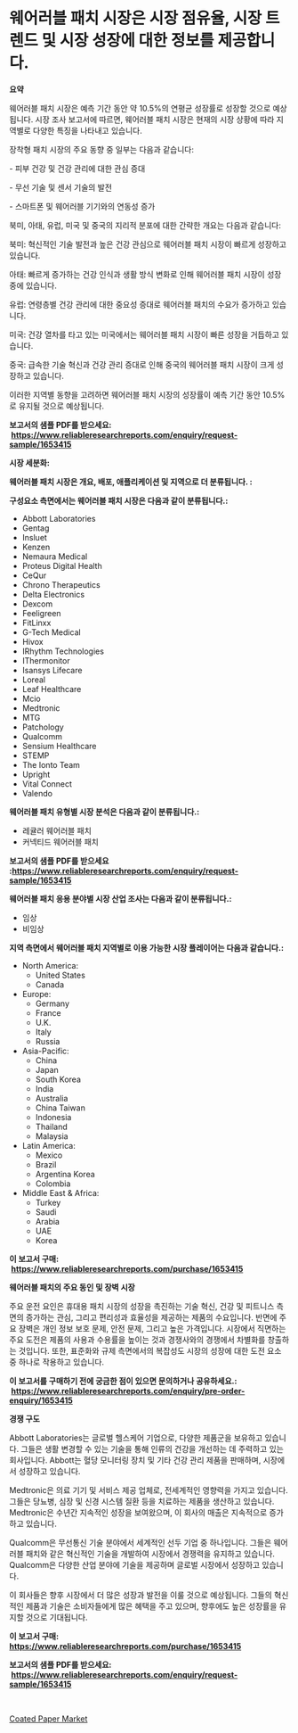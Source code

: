 <p><h1>웨어러블 패치 시장은 시장 점유율, 시장 트렌드 및 시장 성장에 대한 정보를 제공합니다.</h1></p><p><strong>요약</strong></p>
<p><p>웨어러블 패치 시장은 예측 기간 동안 약 10.5%의 연평균 성장률로 성장할 것으로 예상됩니다. 시장 조사 보고서에 따르면, 웨어러블 패치 시장은 현재의 시장 상황에 따라 지역별로 다양한 특징을 나타내고 있습니다.</p><p>장착형 패치 시장의 주요 동향 중 일부는 다음과 같습니다:</p><p>- 피부 건강 및 건강 관리에 대한 관심 증대</p><p>- 무선 기술 및 센서 기술의 발전</p><p>- 스마트폰 및 웨어러블 기기와의 연동성 증가</p><p>북미, 아태, 유럽, 미국 및 중국의 지리적 분포에 대한 간략한 개요는 다음과 같습니다:</p><p>북미: 혁신적인 기술 발전과 높은 건강 관심으로 웨어러블 패치 시장이 빠르게 성장하고 있습니다.</p><p>아태: 빠르게 증가하는 건강 인식과 생활 방식 변화로 인해 웨어러블 패치 시장이 성장 중에 있습니다.</p><p>유럽: 연령층별 건강 관리에 대한 중요성 증대로 웨어러블 패치의 수요가 증가하고 있습니다.</p><p>미국: 건강 열차를 타고 있는 미국에서는 웨어러블 패치 시장이 빠른 성장을 거듭하고 있습니다.</p><p>중국: 급속한 기술 혁신과 건강 관리 증대로 인해 중국의 웨어러블 패치 시장이 크게 성장하고 있습니다.</p><p>이러한 지역별 동향을 고려하면 웨어러블 패치 시장의 성장률이 예측 기간 동안 10.5%로 유지될 것으로 예상됩니다.</p></p>
<p><strong>보고서의 샘플 PDF를 받으세요: &nbsp;<a href="https://www.reliableresearchreports.com/enquiry/request-sample/1653415">https://www.reliableresearchreports.com/enquiry/request-sample/1653415</a></strong></p>
<p><strong>시장 세분화:</strong></p>
<p><strong> 웨어러블 패치 시장은 개요, 배포, 애플리케이션 및 지역으로 더 분류됩니다. :</strong></p>
<p><strong>구성요소 측면에서는 웨어러블 패치 시장은 다음과 같이 분류됩니다.:</strong></p>
<p><ul><li>Abbott Laboratories</li><li>Gentag</li><li>Insluet</li><li>Kenzen</li><li>Nemaura Medical</li><li>Proteus Digital Health</li><li>CeQur</li><li>Chrono Therapeutics</li><li>Delta Electronics</li><li>Dexcom</li><li>Feeligreen</li><li>FitLinxx</li><li>G-Tech Medical</li><li>Hivox</li><li>IRhythm Technologies</li><li>IThermonitor</li><li>Isansys Lifecare</li><li>Loreal</li><li>Leaf Healthcare</li><li>Mcio</li><li>Medtronic</li><li>MTG</li><li>Patchology</li><li>Qualcomm</li><li>Sensium Healthcare</li><li>STEMP</li><li>The Ionto Team</li><li>Upright</li><li>Vital Connect</li><li>Valendo</li></ul></p>
<p><strong> 웨어러블 패치 유형별 시장 분석은 다음과 같이 분류됩니다.:</strong></p>
<p><ul><li>레귤러 웨어러블 패치</li><li>커넥티드 웨어러블 패치</li></ul></p>
<p><strong>보고서의 샘플 PDF를 받으세요 :<a href="https://www.reliableresearchreports.com/enquiry/request-sample/1653415">https://www.reliableresearchreports.com/enquiry/request-sample/1653415</a></strong></p>
<p><strong> 웨어러블 패치 응용 분야별 시장 산업 조사는 다음과 같이 분류됩니다.:</strong></p>
<p><ul><li>임상</li><li>비임상</li></ul></p>
<p><strong>지역 측면에서 웨어러블 패치 지역별로 이용 가능한 시장 플레이어는 다음과 같습니다.:</strong></p>
<p><ul>
    <li>
        North America:
        <ul>
            <li>United States</li>
            <li>Canada</li>
        </ul>
    </li>
    <li>
        Europe:
        <ul>
            <li>Germany</li>
            <li>France</li>
            <li>U.K.</li>
            <li>Italy</li>
            <li>Russia</li>
        </ul>
    </li>
    <li>
        Asia-Pacific:
        <ul>
            <li>China</li>
            <li>Japan</li>
            <li>South Korea</li>
            <li>India</li>
            <li>Australia</li>
            <li>China Taiwan</li>
            <li>Indonesia</li>
            <li>Thailand</li>
            <li>Malaysia</li>
        </ul>
    </li>
    <li>
        Latin America:
        <ul>
            <li>Mexico</li>
            <li>Brazil</li>
            <li>Argentina Korea</li>
            <li>Colombia</li>
        </ul>
    </li>
    <li>
        Middle East & Africa:
        <ul>
            <li>Turkey</li>
            <li>Saudi</li>
            <li>Arabia</li>
            <li>UAE</li>
            <li>Korea</li>
        </ul>
    </li>
    </ul></p>
<p><strong>이 보고서 구매: &nbsp;<a href="https://www.reliableresearchreports.com/purchase/1653415">https://www.reliableresearchreports.com/purchase/1653415</a></strong></p>
<p><strong>웨어러블 패치의 주요 동인 및 장벽 시장</strong></p>
<p><p>주요 운전 요인은 휴대용 패치 시장의 성장을 촉진하는 기술 혁신, 건강 및 피트니스 측면의 증가하는 관심, 그리고 편리성과 효율성을 제공하는 제품의 수요입니다. 반면에 주요 장벽은 개인 정보 보호 문제, 안전 문제, 그리고 높은 가격입니다. 시장에서 직면하는 주요 도전은 제품의 사용과 수용률을 높이는 것과 경쟁사와의 경쟁에서 차별화를 창출하는 것입니다. 또한, 표준화와 규제 측면에서의 복잡성도 시장의 성장에 대한 도전 요소 중 하나로 작용하고 있습니다.</p></p>
<p><strong>이 보고서를 구매하기 전에 궁금한 점이 있으면 문의하거나 공유하세요.: &nbsp;<a href="https://www.reliableresearchreports.com/enquiry/pre-order-enquiry/1653415">https://www.reliableresearchreports.com/enquiry/pre-order-enquiry/1653415</a></strong></p>
<p><strong>경쟁 구도</strong></p>
<p><p>Abbott Laboratories는 글로벌 헬스케어 기업으로, 다양한 제품군을 보유하고 있습니다. 그들은 생활 변경할 수 있는 기술을 통해 인류의 건강을 개선하는 데 주력하고 있는 회사입니다. Abbott는 혈당 모니터링 장치 및 기타 건강 관리 제품을 판매하며, 시장에서 성장하고 있습니다. </p><p>Medtronic은 의료 기기 및 서비스 제공 업체로, 전세계적인 영향력을 가지고 있습니다. 그들은 당뇨병, 심장 및 신경 시스템 질환 등을 치료하는 제품을 생산하고 있습니다. Medtronic은 수년간 지속적인 성장을 보여왔으며, 이 회사의 매출은 지속적으로 증가하고 있습니다.</p><p>Qualcomm은 무선통신 기술 분야에서 세계적인 선두 기업 중 하나입니다. 그들은 웨어러블 패치와 같은 혁신적인 기술을 개발하여 시장에서 경쟁력을 유지하고 있습니다. Qualcomm은 다양한 산업 분야에 기술을 제공하며 글로벌 시장에서 성장하고 있습니다.</p><p>이 회사들은 향후 시장에서 더 많은 성장과 발전을 이룰 것으로 예상됩니다. 그들의 혁신적인 제품과 기술은 소비자들에게 많은 혜택을 주고 있으며, 향후에도 높은 성장률을 유지할 것으로 기대됩니다.</p></p>
<p><strong>이 보고서 구매: &nbsp; <a href="https://www.reliableresearchreports.com/purchase/1653415">https://www.reliableresearchreports.com/purchase/1653415</a></strong></p>
<p><strong>보고서의 샘플 PDF를 받으세요: &nbsp;<a href="https://www.reliableresearchreports.com/enquiry/request-sample/1653415">https://www.reliableresearchreports.com/enquiry/request-sample/1653415</a></strong><strong></strong></p>
<p>&nbsp;</p>
<p><p><a href="https://eight-handstand-8fb.notion.site/Coated-Paper-Market-Offer-Valuable-Insights-into-Market-Size-Market-Share-Market-Trends-and-Proje-7804b8fb59774534ad18007aa2cab39e">Coated Paper Market</a></p></p>